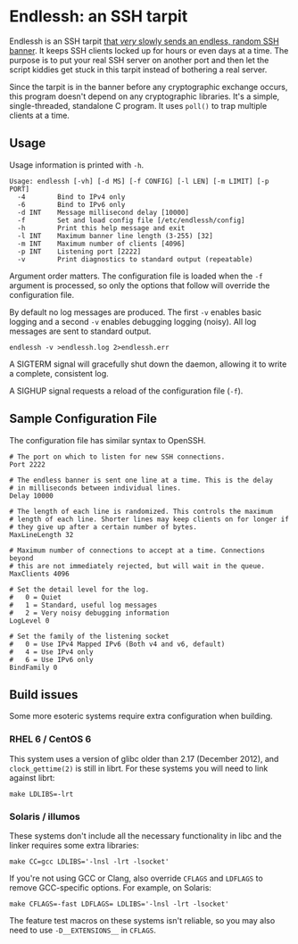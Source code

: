 # Endlessh: an SSH tarpit

Endlessh is an SSH tarpit [that *very* slowly sends an endless, random
SSH banner][np]. It keeps SSH clients locked up for hours or even days
at a time. The purpose is to put your real SSH server on another port
and then let the script kiddies get stuck in this tarpit instead of
bothering a real server.

Since the tarpit is in the banner before any cryptographic exchange
occurs, this program doesn't depend on any cryptographic libraries. It's
a simple, single-threaded, standalone C program. It uses `poll()` to
trap multiple clients at a time.



## Usage

Usage information is printed with `-h`.

```
Usage: endlessh [-vh] [-d MS] [-f CONFIG] [-l LEN] [-m LIMIT] [-p PORT]
  -4        Bind to IPv4 only
  -6        Bind to IPv6 only
  -d INT    Message millisecond delay [10000]
  -f        Set and load config file [/etc/endlessh/config]
  -h        Print this help message and exit
  -l INT    Maximum banner line length (3-255) [32]
  -m INT    Maximum number of clients [4096]
  -p INT    Listening port [2222]
  -v        Print diagnostics to standard output (repeatable)
```

Argument order matters. The configuration file is loaded when the `-f`
argument is processed, so only the options that follow will override the
configuration file.

By default no log messages are produced. The first `-v` enables basic
logging and a second `-v` enables debugging logging (noisy). All log
messages are sent to standard output.

    endlessh -v >endlessh.log 2>endlessh.err

A SIGTERM signal will gracefully shut down the daemon, allowing it to
write a complete, consistent log.

A SIGHUP signal requests a reload of the configuration file (`-f`).

## Sample Configuration File

The configuration file has similar syntax to OpenSSH.

```
# The port on which to listen for new SSH connections.
Port 2222

# The endless banner is sent one line at a time. This is the delay
# in milliseconds between individual lines.
Delay 10000

# The length of each line is randomized. This controls the maximum
# length of each line. Shorter lines may keep clients on for longer if
# they give up after a certain number of bytes.
MaxLineLength 32

# Maximum number of connections to accept at a time. Connections beyond
# this are not immediately rejected, but will wait in the queue.
MaxClients 4096

# Set the detail level for the log.
#   0 = Quiet
#   1 = Standard, useful log messages
#   2 = Very noisy debugging information
LogLevel 0

# Set the family of the listening socket
#   0 = Use IPv4 Mapped IPv6 (Both v4 and v6, default)
#   4 = Use IPv4 only
#   6 = Use IPv6 only
BindFamily 0
```

## Build issues

Some more esoteric systems require extra configuration when building.

### RHEL 6 / CentOS 6

This system uses a version of glibc older than 2.17 (December 2012), and
`clock_gettime(2)` is still in librt. For these systems you will need to
link against librt:

    make LDLIBS=-lrt

### Solaris / illumos

These systems don't include all the necessary functionality in libc and
the linker requires some extra libraries:

    make CC=gcc LDLIBS='-lnsl -lrt -lsocket'

If you're not using GCC or Clang, also override `CFLAGS` and `LDFLAGS`
to remove GCC-specific options. For example, on Solaris:

    make CFLAGS=-fast LDFLAGS= LDLIBS='-lnsl -lrt -lsocket'

The feature test macros on these systems isn't reliable, so you may also
need to use `-D__EXTENSIONS__` in `CFLAGS`.


[np]: https://nullprogram.com/blog/2019/03/22/
